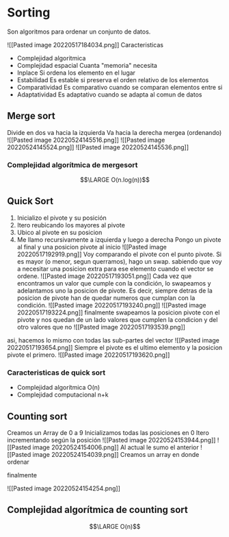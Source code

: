 # Sorting
Son algoritmos para ordenar un conjunto de datos.

![[Pasted image 20220517184034.png]]
Caracteristicas
- Complejidad algoritmica
- Complejidad espacial
	Cuanta "memoria" necesita
- Inplace
	Si ordena los elemento en el lugar
- Estabilidad
	Es estable si preserva el orden relativo de los elementos
- Comparatividad
	Es comparativo cuando se comparan elementos entre si
- Adaptatividad
	Es adaptativo cuando se adapta al comun de datos
## Merge sort
Divide en dos 
va hacia la izquierda
Va hacia la derecha
mergea (ordenando)
![[Pasted image 20220524145516.png]]
![[Pasted image 20220524145524.png]]
![[Pasted image 20220524145536.png]]

### Complejidad algorítmica de mergesort
$$\LARGE O(n.log(n))$$
## Quick Sort
1. Inicializo el pivote y su posición
2. Itero reubicando los mayores al pivote
3. Ubico al pivote en su posicion
4. Me llamo recursivamente a izquierda y luego a derecha
Pongo un pivote al final y una posicion pivote al inicio
![[Pasted image 20220517192919.png]]
Voy comparando el pivote con el punto pivote. Si es mayor (o menor, segun querramos), hago un swap. sabiendo que voy a necesitar una posicion extra para ese elemento cuando el vector se ordene.
![[Pasted image 20220517193051.png]]
Cada vez que encontramos un valor que cumple con la condición, lo swapeamos y adelantamos uno la posicion de pivote. Es decir, siempre detras de la posicion de pivote han de quedar numeros que cumplan con la condición.
![[Pasted image 20220517193240.png]]
![[Pasted image 20220517193224.png]]
 finalmente swapeamos la posicion pivote con el pivote y nos quedan de un lado valores que cumplen la condicion y del otro valores que no
 ![[Pasted image 20220517193539.png]]

asi, hacemos lo mismo con todas las sub-partes del vector
![[Pasted image 20220517193654.png]]
Siempre el pivote es el ultimo elemento y la posicion pivote el primero.
![[Pasted image 20220517193620.png]]

### Caracteristicas de quick sort
- Complejidad algorítmica
	O(n)
- Complejidad computacional
	n+k


## Counting sort
Creamos un Array de 0 a 9
Inicializamos todas las posiciones en 0
Itero incrementando según la posición
![[Pasted image 20220524153944.png]]
![[Pasted image 20220524154006.png]]
Al actual le sumo el anterior
![[Pasted image 20220524154039.png]]
Creamos un array en donde ordenar

finalmente 

![[Pasted image 20220524154254.png]]

## Complejidad algorítmica de counting sort 
$$\LARGE O(n)$$